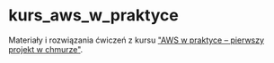 # kurs_aws_w_praktyce

Materiały i rozwiązania ćwiczeń z kursu ["AWS w praktyce – pierwszy projekt w chmurze"](https://szkolachmury.pl/lista-kursow).
